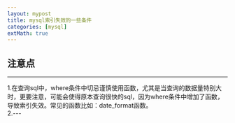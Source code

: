 ```yaml
---
layout: mypost
title: mysql索引失效的一些条件
categories: [mysql]
extMath: true
---
```



## 注意点

----------
  1.在查询sql中，where条件中切忌谨慎使用函数，尤其是当查询的数据量特别大时，更要注意，可能会使得原本查询很快的sql，因为where条件中增加了函数，导致索引失效。常见的函数比如：date_format函数。  
  2.---